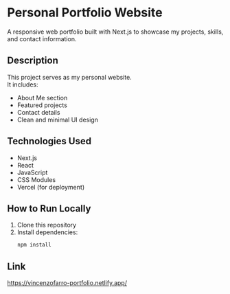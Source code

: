 # Personal Portfolio Website

A responsive web portfolio built with Next.js to showcase my projects, skills, and contact information.

## Description

This project serves as my personal website.  
It includes:
- About Me section  
- Featured projects  
- Contact details  
- Clean and minimal UI design

## Technologies Used

- Next.js  
- React  
- JavaScript  
- CSS Modules
- Vercel (for deployment)

## How to Run Locally

1. Clone this repository  
2. Install dependencies:  
   ```bash
   npm install

## Link
https://vincenzofarro-portfolio.netlify.app/
